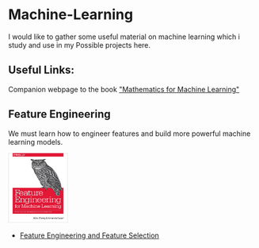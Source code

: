 # Machine-Learning
I would like to gather some useful material on machine learning which i study and use in my Possible  projects here.
## Useful Links:
Companion webpage to the book <a href="https://mml-book.github.io/"> "Mathematics for Machine Learning" </a>

## Feature Engineering
We must learn how to engineer features and build more powerful machine learning models.

<img src="https://github.com/Erfaan-Rostami/Machine-Learning/blob/master/feature%20engineering.jpg"  title="Feature Engineering for Machine Learning" height="140" width="120" />

- <a href="https://www.kaggle.com/kashnitsky/topic-6-feature-engineering-and-feature-selection">Feature Engineering and Feature Selection</a>
